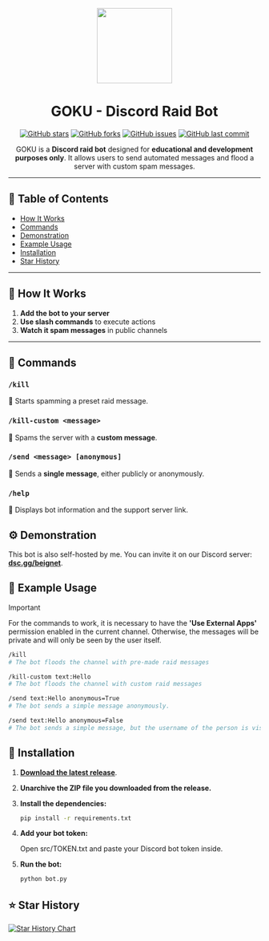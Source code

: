 <p align="center">
  <img src="https://cdn.pfps.gg/pfps/5277-goku-ultra-instinct.gif" width="150" height="150">
  <h1 align="center">GOKU - Discord Raid Bot</h1>
</p>

<p align="center">
  <a href="https://github.com/jacklebeignet/goku/stargazers"><img alt="GitHub stars" src="https://img.shields.io/github/stars/jacklebeignet/goku?style=social"></a>
  <a href="https://github.com/jacklebeignet/goku/network"><img alt="GitHub forks" src="https://img.shields.io/github/forks/jacklebeignet/goku?style=social"></a>
  <a href="https://github.com/jacklebeignet/goku/issues"><img alt="GitHub issues" src="https://img.shields.io/github/issues/jacklebeignet/goku"></a>
  <a href="https://github.com/jacklebeignet/goku/commits/main"><img alt="GitHub last commit" src="https://img.shields.io/github/last-commit/jacklebeignet/goku"></a>
</p>

<p align="center">
GOKU is a <b>Discord raid bot</b> designed for <b>educational and development purposes only</b>. It allows users to send automated messages and flood a server with custom spam messages.  
</p>

---

## 📑 Table of Contents
- [How It Works](#-how-it-works)
- [Commands](#-commands)
- [Demonstration](#-demonstration)
- [Example Usage](#-example-usage)
- [Installation](#-installation)
- [Star History](#%EF%B8%8F-star-history)

---

## 📌 How It Works  
1. **Add the bot to your server**  
2. **Use slash commands** to execute actions  
3. **Watch it spam messages** in public channels  

---

## 📜 Commands  

### `/kill`  
🔹 Starts spamming a preset raid message.  

### `/kill-custom <message>`  
🔹 Spams the server with a **custom message**.  

### `/send <message> [anonymous]`  
🔹 Sends a **single message**, either publicly or anonymously.  

### `/help`  
🔹 Displays bot information and the support server link.  

## ⚙ Demonstration  

This bot is also self-hosted by me. You can invite it on our Discord server: **[dsc.gg/beignet](https://discord.gg/sc5tfyEUqD)**.  

## 🚀 Example Usage

> [!IMPORTANT]  
> For the commands to work, it is necessary to have the **'Use External Apps'** permission enabled in the current channel. Otherwise, the messages will be private and will only be seen by the user itself. 

```sh
/kill
# The bot floods the channel with pre-made raid messages
```

```sh
/kill-custom text:Hello
# The bot floods the channel with custom raid messages
```

```sh
/send text:Hello anonymous=True
# The bot sends a simple message anonymously.

/send text:Hello anonymous=False
# The bot sends a simple message, but the username of the person is visible.
```

## 🔧 Installation  

1. [**Download the latest release**](https://github.com/jacklebeignet/goku/releases/latest).
   
3. **Unarchive the ZIP file you downloaded from the release.**

4. **Install the dependencies:**
   ```sh
   pip install -r requirements.txt
   ```
5. **Add your bot token:**
   
   Open src/TOKEN.txt and paste your Discord bot token inside.

6. **Run the bot:**
   ```sh
   python bot.py
   ```
## ⭐️ Star History

[![Star History Chart](https://api.star-history.com/svg?repos=jacklebeignet/goku&type=Date)](https://www.star-history.com/#jacklebeignet/goku&Date)
